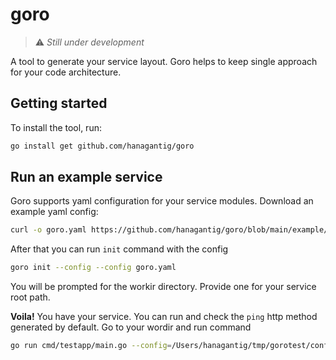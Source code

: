 
# goro

> :warning: *Still under development*

A tool to generate your service layout.
Goro helps to keep single approach for your code architecture. 

## Getting started
To install the tool, run:
```bash
go install get github.com/hanagantig/goro
```

## Run an example service
Goro supports yaml configuration for your service modules.
Download an example yaml config:

```bash
curl -o goro.yaml https://github.com/hanagantig/goro/blob/main/example/testapp/goro.yaml
```
After that you can run `init` command with the config
```bash
goro init --config --config goro.yaml
```
You will be prompted for the workir directory. Provide one for your service root path.

**Voila!** You have your service. You can run and check the `ping` http method generated by default.
Go to your wordir and run command
```bash
go run cmd/testapp/main.go --config=/Users/hanagantig/tmp/gorotest/config/app.conf.yaml
```